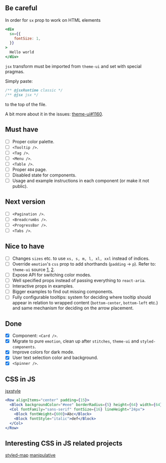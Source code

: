 ## Be careful

In order for `sx` prop to work on HTML elements

```jsx
<div
  sx={{
    fontSize: 1,
  }}
>
  Hello world
</div>
```

`jsx` transform must be imported from `theme-ui` and set with special pragmas.

Simply paste:

```jsx
/** @jsxRuntime classic */
/** @jsx jsx */
```

to the top of the file.

A bit more about it in the issues: [theme-ui#1160](https://github.com/system-ui/theme-ui/issues/1160#issuecomment-715530924).

## Must have

- [ ] Proper color palette.
- [ ] `<Tooltip />`.
- [ ] `<Tag />`.
- [ ] `<Menu />`.
- [ ] `<Table />`.
- [ ] Proper `404` page.
- [ ] Disabled state for components.
- [ ] Usage and example instructions in each component (or make it not public).

## Next version

- [ ] `<Pagination />`.
- [ ] `<Breadcrumbs />`.
- [ ] `<ProgressBar />`.
- [ ] `<Tabs />`.

## Nice to have

- [ ] Changes `sizes` etc. to use `xs, s, m, l, xl, xxl` instead of indices.
- [ ] Override `emotion`'s `css` prop to add shorthands (`padding` → `p`). Refer to: `theme-ui` source [1](https://github.com/system-ui/theme-ui/blob/develop/packages/css/src/index.ts), [2](https://github.com/system-ui/theme-ui/blob/develop/packages/parse-props/src/index.ts).
- [ ] Expose API for switching color modes.
- [ ] Well specified props instead of passing everything to `react-aria`.
- [ ] Interactive props in examples.
- [ ] Bigger examples to find out missing components.
- [ ] Fully configurable tooltips: system for deciding where tooltip should appear in relation to wrapped content (`bottom-center`, `bottom-left` etc.) and same mechanism for deciding on the arrow placement.

## Done

- [x] Component: `<Card />`.
- [x] Migrate to pure `emotion`, clean up after `stitches`, `theme-ui` and `styled-components`.
- [x] Improve colors for dark mode.
- [x] User text selection color and background.
- [x] `<Spinner />`.

## CSS in JS

[jsxstyle](https://github.com/jsxstyle/jsxstyle)

```jsx
<Row alignItems="center" padding={15}>
  <Block backgroundColor="#eee" borderRadius={5} height={64} width={64} />
  <Col fontFamily="sans-serif" fontSize={16} lineHeight="24px">
    <Block fontWeight={600}>Abc</Block>
    <Block fontStyle="italic">def</Block>
  </Col>
</Row>
```

## Interesting CSS in JS related projects

[styled-map](https://github.com/scf4/styled-map)
[manipulative](https://github.com/paulshen/manipulative)
